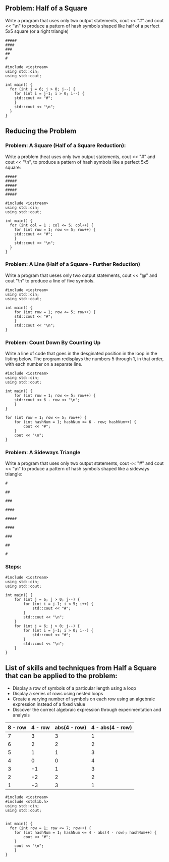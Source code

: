 ## Problem: Half of a Square

Write a program that uses only two output statements, cout << "#" and cout << "\n" to produce a pattern of hash symbols shaped like half of a perfect 5x5 square (or a right triangle)

```
#####
####
###
##
#
```

```
#include <iostream>
using std::cin;
using std::cout;

int main() {
  for (int j = 6; j > 0; j--) {
    for (int i = j-1; i > 0; i--) {
    std::cout << "#";
    }
    std::cout << "\n";
  }
}
```

## Reducing the Problem

### Problem: A Square (Half of a Square Reduction):

Write a problem theat uses only two output statements, cout << "#" and cout << "\n", to produce a pattern of hash symbols like a perfect 5x5 square:

```
#####
#####
#####
#####
#####
```

```
#include <iostream>
using std::cin;
using std::cout;

int main() {
  for (int col = 1 ; col <= 5; col++) {
    for (int row = 1; row <= 5; row++) {
    std::cout << "#";
    }
    std::cout << "\n";
  }
}
```

### Problem: A Line (Half of a Square - Further Reduction)

Write a program that ueses only two output statements, cout << "@" and cout "\n" to produce a line of five symbols.

```
#include <iostream>
using std::cin;
using std::cout;

int main() {
    for (int row = 1; row <= 5; row++) {
    std::cout << "#";
    }
    std::cout << "\n";
}
```

### Problem: Count Down By Counting Up

Write a line of code that goes in the desginated position in the loop in the listing below. The program redisplays the numbers 5 through 1, in that order, with each number on a separate line.

```
#include <iostream>
using std::cin;
using std::cout;

int main() {
    for (int row = 1; row <= 5; row++) {
    std::cout << 6 - row << "\n";
    }
}
```

```
for (int row = 1; row <= 5; row++) {
    for (int hashNum = 1; hashNum <= 6 - row; hashNum++) {
        cout << "#";
    }
    cout << "\n";
}
```

### Problem: A Sideways Triangle

Write a program that uses only two output statements, cout << "#" and cout << "\n" to produce a pattern of hash symbols shaped like a sideways triangle:

```
#

##

###

####

#####

####

###

##

#
```

### Steps:

```
#include <iostream>
using std::cin;
using std::cout;

int main() {
    for (int j = 6; j > 0; j--) {
        for (int i = j-1; i < 5; i++) {
            std::cout << "#";
        }
        std::cout << "\n";
    }
    for (int j = 6; j > 0; j--) {
        for (int i = j-1; i > 0; i--) {
            std::cout << "#";
        }
        std::cout << "\n";
    }
}
```

## List of skills and techniques from Half a Square that can be applied to the problem:

- Display a row of symbols of a particular length using a loop
- Display a series of rows using nested loops
- Create a varying number of symbols on each row using an algebraic expression instead of a fixed value
- Discover the correct algebraic expression through experimentation and analysis

| 8 - row | 4 - row | abs(4 - row) | 4 - abs(4 - row) |
| ------- | ------- | ------------ | ---------------- |
| 7       | 3       | 3            | 1                |
| 6       | 2       | 2            | 2                |
| 5       | 1       | 1            | 3                |
| 4       | 0       | 0            | 4                |
| 3       | -1      | 1            | 3                |
| 2       | -2      | 2            | 2                |
| 1       | -3      | 3            | 1                |

```
#include <iostream>
#include <stdlib.h>
using std::cin;
using std::cout;


int main() {
  for (int row = 1; row <= 7; row++) {
    for (int hashNum = 1; hashNum <= 4 - abs(4 - row); hashNum++) {
        cout << "#";
    }
    cout << "\n";
    }
}
```
